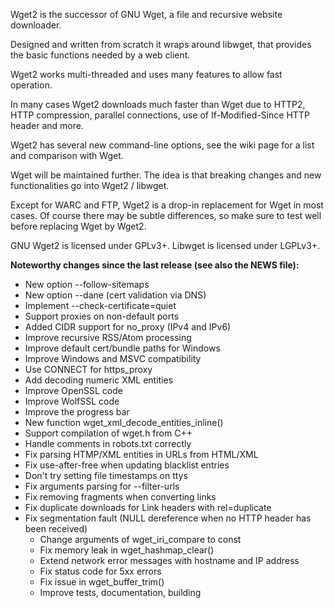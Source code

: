 Wget2 is the successor of GNU Wget, a file and recursive website downloader.

Designed and written from scratch it wraps around libwget, that provides the basic functions needed by a web client.

Wget2 works multi-threaded and uses many features to allow fast operation.

In many cases Wget2 downloads much faster than Wget due to HTTP2, HTTP compression, parallel connections, use of If-Modified-Since HTTP header and more.

Wget2 has several new command-line options, see the wiki page for a list and comparison with Wget.

Wget will be maintained further. The idea is that breaking changes and new functionalities go into Wget2 / libwget.

Except for WARC and FTP, Wget2 is a drop-in replacement for Wget in most cases.
Of course there may be subtle differences, so make sure to test well before replacing Wget by Wget2.

GNU Wget2 is licensed under GPLv3+. Libwget is licensed under LGPLv3+.

**Noteworthy changes since the last release (see also the NEWS file):**

  * New option --follow-sitemaps
  * New option --dane (cert validation via DNS)
  * Implement --check-certificate=quiet
  * Support proxies on non-default ports
  * Added CIDR support for no_proxy (IPv4 and IPv6)
  * Improve recursive RSS/Atom processing
  * Improve default cert/bundle paths for Windows
  * Improve Windows and MSVC compatibility
  * Use CONNECT for https_proxy
  * Add decoding numeric XML entities
  * Improve OpenSSL code
  * Improve WolfSSL code
  * Improve the progress bar
  * New function wget_xml_decode_entities_inline()
  * Support compilation of wget.h from C++
  * Handle comments in robots.txt correctly
  * Fix parsing HTMP/XML entities in URLs from HTML/XML
  * Fix use-after-free when updating blacklist entries
  * Don't try setting file timestamps on ttys
  * Fix arguments parsing for --filter-urls
  * Fix removing fragments when converting links
  * Fix duplicate downloads for Link headers with rel=duplicate
* Fix segmentation fault (NULL dereference when no HTTP header has been received)
  * Change arguments of wget_iri_compare to const
  * Fix memory leak in wget_hashmap_clear()
  * Extend network error messages with hostname and IP address
  * Fix status code for 5xx errors
  * Fix issue in wget_buffer_trim()
  * Improve tests, documentation, building
